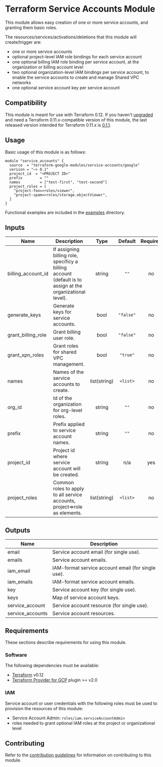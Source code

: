 # Terraform Service Accounts Module

This module allows easy creation of one or more service accounts, and granting them basic roles.

The resources/services/activations/deletions that this module will create/trigger are:

- one or more service accounts
- optional project-level IAM role bindings for each service account
- one optional billing IAM role binding per service account, at the organization or billing account level
- two optional organization-level IAM bindings per service account, to enable the service accounts to create and manage Shared VPC networks
- one optional service account key per service account

## Compatibility

 This module is meant for use with Terraform 0.12. If you haven't [upgraded](https://www.terraform.io/upgrade-guides/0-12.html)
  and need a Terraform 0.11.x-compatible version of this module, the last released version intended for
  Terraform 0.11.x is [0.1.1](https://registry.terraform.io/modules/terraform-google-modules/service-accounts/google/0.1.1).

## Usage

Basic usage of this module is as follows:

```hcl
module "service_accounts" {
  source  = "terraform-google-modules/service-accounts/google"
  version = "~> 0.1"
  project_id  = "<PROJECT ID>"
  prefix        = ""
  names         = ["test-first", "test-second"]
  project_roles = [
    "project-foo=>roles/viewer",
    "project-spam=>roles/storage.objectViewer",
  ]
}
```

Functional examples are included in the
[examples](./examples/) directory.

<!-- BEGINNING OF PRE-COMMIT-TERRAFORM DOCS HOOK -->

## Inputs

| Name | Description | Type | Default | Required |
|------|-------------|:----:|:-----:|:-----:|
| billing\_account\_id | If assigning billing role, specificy a billing account (default is to assign at the organizational level). | string | `""` | no |
| generate\_keys | Generate keys for service accounts. | bool | `"false"` | no |
| grant\_billing\_role | Grant billing user role. | bool | `"false"` | no |
| grant\_xpn\_roles | Grant roles for shared VPC management. | bool | `"true"` | no |
| names | Names of the service accounts to create. | list(string) | `<list>` | no |
| org\_id | Id of the organization for org-level roles. | string | `""` | no |
| prefix | Prefix applied to service account names. | string | `""` | no |
| project\_id | Project id where service account will be created. | string | n/a | yes |
| project\_roles | Common roles to apply to all service accounts, project=>role as elements. | list(string) | `<list>` | no |

## Outputs

| Name | Description |
|------|-------------|
| email | Service account email (for single use). |
| emails | Service account emails. |
| iam\_email | IAM-format service account email (for single use). |
| iam\_emails | IAM-format service account emails. |
| key | Service account key (for single use). |
| keys | Map of service account keys. |
| service\_account | Service account resource (for single use). |
| service\_accounts | Service account resources. |

<!-- END OF PRE-COMMIT-TERRAFORM DOCS HOOK -->

## Requirements

These sections describe requirements for using this module.

### Software

The following dependencies must be available:

- [Terraform][terraform] v0.12
- [Terraform Provider for GCP][terraform-provider-gcp] plugin >= v2.0

### IAM

Service account or user credentials with the following roles must be used to provision the resources of this module:

- Service Account Admin: `roles/iam.serviceAccountAdmin`
- roles needed to grant optional IAM roles at the project or organizational level

## Contributing

Refer to the [contribution guidelines](./CONTRIBUTING.md) for
information on contributing to this module.

[iam-module]: https://registry.terraform.io/modules/terraform-google-modules/iam/google
[project-factory-module]: https://registry.terraform.io/modules/terraform-google-modules/project-factory/google
[terraform-provider-gcp]: https://www.terraform.io/docs/providers/google/index.html
[terraform]: https://www.terraform.io/downloads.html
